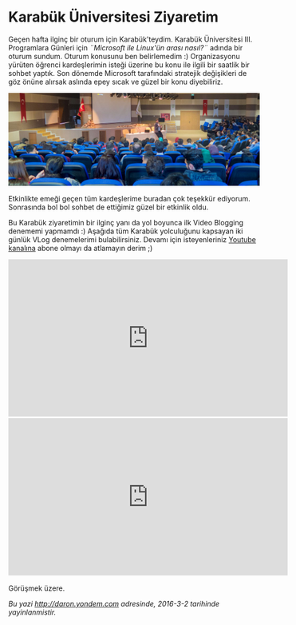 # Karabük Üniversitesi Ziyaretim 

Geçen hafta ilginç bir oturum için Karabük'teydim. Karabük Üniversitesi III. Programlara Günleri için *¨Microsoft ile Linux'ün arası nasıl?¨* adında bir oturum sundum. Oturum konusunu ben belirlemedim :) Organizasyonu yürüten öğrenci kardeşlerimin isteği üzerine bu konu ile ilgili bir saatlik bir sohbet yaptık. Son dönemde Microsoft tarafındaki stratejik değişikleri de göz önüne alırsak aslında epey sıcak ve güzel bir konu diyebiliriz.

![](../media/Karabuk_Universitesi_Ziyaretim/Karabuk.jpg)

Etkinlikte emeği geçen tüm kardeşlerime buradan çok teşekkür ediyorum. Sonrasında bol bol sohbet de ettiğimiz güzel bir etkinlik oldu. 

Bu Karabük ziyaretimin bir ilginç yanı da yol boyunca ilk Video Blogging denememi yapmamdı :) Aşağıda tüm Karabük yolculuğunu kapsayan iki günlük VLog denemelerimi bulabilirsiniz. Devamı için isteyenleriniz [Youtube kanalına](https://www.youtube.com/user/daronyondem) abone olmayı da atlamayın derim ;)

<iframe width="560" height="315" src="https://www.youtube.com/embed/1qjwdZbHL4U" frameborder="0" allowfullscreen></iframe>

<iframe width="560" height="315" src="https://www.youtube.com/embed/I5cUfuzV2Gw" frameborder="0" allowfullscreen></iframe>

Görüşmek üzere.


*Bu yazi http://daron.yondem.com adresinde, 2016-3-2 tarihinde yayinlanmistir.*